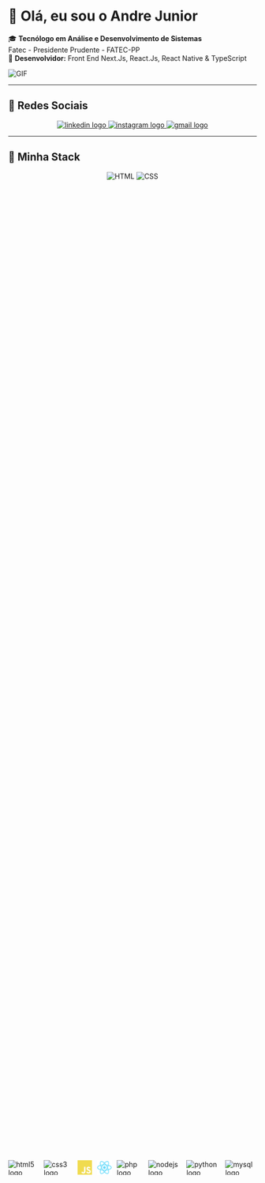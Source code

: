 # 👋 Olá, eu sou o Andre Junior

🎓 **Tecnólogo em Análise e Desenvolvimento de Sistemas**  
Fatec - Presidente Prudente - FATEC-PP  
👀 **Desenvolvidor:**  Front End Next.Js, React.Js, React Native & TypeScript
 

![GIF](https://github.com/Anmol-Baranwal/Cool-GIFs-For-GitHub/assets/74038190/80728820-e06b-4f96-9c9e-9df46f0cc0a5)

---

## 🔗 Redes Sociais

<div align="center">
  <a href="https://www.linkedin.com/in/andré-junior-b928b2161/" target="_blank">
    <img src="https://img.shields.io/static/v1?message=LinkedIn&logo=linkedin&label=&color=0077B5&logoColor=white&labelColor=&style=for-the-badge" height="40" alt="linkedin logo" />
  </a>
  <a href="https://www.instagram.com/ajrgadgestore/" target="_blank">
    <img src="https://img.shields.io/static/v1?message=Instagram&logo=instagram&label=&color=E4405F&logoColor=white&labelColor=&style=for-the-badge" height="40" alt="instagram logo" />
  </a>
  <a href="mailto:anndreh01@gmail.com" target="_blank">
    <img src="https://img.shields.io/static/v1?message=Gmail&logo=gmail&label=&color=D14836&logoColor=white&labelColor=&style=for-the-badge" height="40" alt="gmail logo" />
  </a>
</div>

---

## 🎯 Minha Stack
<div align="center">
<img src="https://github.com/Anmol-Baranwal/Cool-GIFs-For-GitHub/assets/74038190/29fd6286-4e7b-4d6c-818f-c4765d5e39a9" alt="HTML" width="100">
<img src="https://github.com/Anmol-Baranwal/Cool-GIFs-For-GitHub/assets/74038190/67f477ed-6624-42da-99f0-1a7b1a16eecb" alt="CSS" width="100">
</div>
<div style="display: flex; justify-content: center; align-items: center; min-height: 100vh;">
  <div style="display: flex; gap: 10px; align-items: center;">
    <img src="https://cdn.jsdelivr.net/gh/devicons/devicon/icons/html5/html5-original.svg" height="30" alt="html5 logo" />
    <img src="https://cdn.jsdelivr.net/gh/devicons/devicon/icons/css3/css3-original.svg" height="30" alt="css3 logo" />
    <img src="https://raw.githubusercontent.com/devicons/devicon/master/icons/javascript/javascript-plain.svg" height="30" alt="js logo" />
    <img src="https://raw.githubusercontent.com/devicons/devicon/master/icons/react/react-original.svg" height="30" alt="react logo" />
    <img src="https://img.shields.io/badge/PHP-777BB4?style=for-the-badge&logo=php&logoColor=white" height="30" alt="php logo" />
    <img src="https://img.shields.io/badge/Node.js-43853D?style=for-the-badge&logo=node.js&logoColor=white" height="30" alt="nodejs logo" />
    <img src="https://cdn.jsdelivr.net/gh/devicons/devicon/icons/python/python-original.svg" height="30" alt="python logo" />
    <img src="https://cdn.jsdelivr.net/gh/devicons/devicon/icons/mysql/mysql-original.svg" height="30" alt="mysql logo" />
  </div>
</div>


---

## 📈 Métricas do GitHub

<div align="center">
  <img width="440px" src="https://github-readme-stats.vercel.app/api?username=anndrehjr&show_icons=true&theme=radical" alt="GitHub Stats">
  <img width="385px" src="https://github-readme-stats.anuraghazra1.vercel.app/api/top-langs/?username=anndrehjr&layout=compact&theme=radical" alt="Top Languages">
  <img width="440px" src="https://github-readme-activity-graph.vercel.app/graph?username=anndrehjr&theme=dracula" alt="Activity Graph">
  
</div>


---
